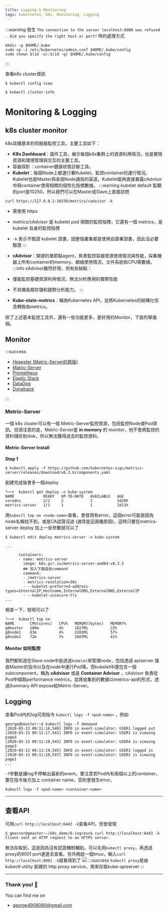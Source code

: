 ```yaml
---
title: Logging & Monitoring
tags: kubernetes, k8s, Monitoring, Logging
---
```


:::warning
發生 ```The connection to the server localhost:8080 was refused - did you specify the right host or port?``` 時的處理方式
```=
mkdir -p $HOME/.kube
sudo cp -i /etc/kubernetes/admin.conf $HOME/.kube/config
sudo chown $(id -u):$(id -g) $HOME/.kube/config
```
:::

查看k8s cluster資訊
```bash=
$ kubectl config view
```
```bash=
$ kubectl cluster-info
```

# Monitoring & Logging

## k8s cluster monitor
k8s具備基本的伺服器監控工具，主要工具如下：

*    **K8s Dashboard**：插件工具，展示每個k8s集群上的資源利用情況，也是實現資源和環境管理與交互的主要工具。
*    容器探針：container健康狀態診斷工具。
*    **Kubelet**：每個Node上都運行著Kubelet，監控container的運行情況。Kubelet也是Master與各個Node通信的渠道。Kubelet能夠直接暴露cAdvisor中與container使用相關的個性化指標數據。
:::warning
kubelet default 監聽的port是10250，所以我們可以在Master或Slave上直接訪問
```=
curl https://127.0.0.1:10250/metrics/cadvisor -k
```
*    需使用 https
*    metrics/cAdvisor 是 kubelet pod 相關的監控指標，它還有一個 metrics，是 kubelet 自身的監控指標
*    ```-k``` 表示不驗證 kubelet 證書，因整個叢集都是使用自簽署證書，因此沒必要驗證
::: 
*    **cAdvisor**：開源的單節點agent，負責監控容器資源使用情況與性能，採集機器上所有container的memory、網絡使用情況、文件系統和CPU等數據。
:::info
cAdvisor雖然好用，但有些缺點：
*    僅能監控基礎資源利用情況，無法分析應用的實際性能
*    不具備長期存儲和趨勢分析能力。
:::

*    **Kube-state-metrics**：輪詢Kubernetes API，並將Kubernetes的結構化信息轉換為metrics。

除了上述基本監控工具外，還有一些功能更多，更好用的Monitor，下面列舉幾個。


## Monitor

:::success

*    [Heapster (Matric-Server的原版)](https://github.com/kubernetes-retired/heapster)
*    [Matric-Server](https://github.com/kubernetes-sigs/metrics-server)
*    [Prometheus](https://prometheus.io/)
*    [Elastic Stack](https://www.elastic.co/cn/products/)
*    [DataDog](https://www.datadoghq.com/)
*    [Dynatrace](https://www.dynatrace.com/)

:::



### Metric-Server
一個 k8s cluster可以有一個 Metric-Server監控資源，包括監控Node或Pod資訊。但須注意的是，Metric-Server是 **in memory** 的 monitor，他不會將監控的資料儲存到disk，所以無法獲得過去的監控資料。

#### Metric-Server Install

**Step 1**
```bash=
$ kubectl apply -f https://github.com/kubernetes-sigs/metrics-server/releases/download/v0.3.6/components.yaml
```
創建完成後會多一個deploy
```bash=
╰──➤  kubectl get deploy -n kube-system
NAME             READY   UP-TO-DATE   AVAILABLE   AGE
coredns          2/2     2            2           5d20h
metrics-server   1/1     1            1           2d11h
```
用```kubectl top no <node-name>```查看，會發現有error，這個error可能是因為node名稱找不到，或是CA認證沒過 (通常是這兩種原因)，這時只要在metrics-server deploy 加上一些參數就可以了
```bash=
$ kubectl edit deploy metrics-server -n kube-system

...

      containers:
      - name: metrics-server
        image: k8s.gcr.io/metrics-server-amd64:v0.3.5
        ## 加入下面這些command
        command:
        - /metrics-server
        - metrics-resolution=30s
        - --kubelet-preferred-address-types=InternalIP,Hostname,InternalDNS,ExternalDNS,ExternalIP
        - --kubelet-insecure-tls
...
```
檢查一下，發現可以了
```bash=
╰──➤  kubectl top no        
NAME       CPU(cores)   CPU%   MEMORY(bytes)   MEMORY%   
g8master   188m         4%     1827Mi          23%       
g8node1    83m          4%     2201Mi          57%       
g8node2    72m          3%     1607Mi          41% 
```


#### Monitor 如何監控

我們都知道在Slave node中是透過```kubelet```來管理node，包括透過 apiserver 接收Master的指令以及在node中運行Pod等。而kubelet中還包含一個subcomponent，稱為  **cAdvisor** 或是 **Container Advisor** ，cAdvisor 負責從Pod中擷取performance metrics，並將收集到的數據以metrics-api的形式，透過Summary API expose給Metric-Server。




## Logging

查看Pod內的log可用指令 ```kubectl logs -f <pod-name>``` ，例如
```=
george@kmaster:~$ kubectl logs -f demopod
[2020-03-13 09:11:16,540] INFO in event-simulator: USER1 logged out
[2020-03-13 09:11:17,541] INFO in event-simulator: USER1 is viewing page3
[2020-03-13 09:11:18,543] INFO in event-simulator: USER4 is viewing page3
[2020-03-13 09:11:19,545] INFO in event-simulator: USER3 logged in
[2020-03-13 09:11:20,547] INFO in event-simulator: USER2 is viewing page1
...
```
```-f```參數是讓log不停輸出最新的event。要注意若Pod內有兩個以上的container，要在指令後方加上 container name，否則會發生error。
```=
kubectl logs -f <pod-name> <container-name>
```

---

## 查看API

可用```curl http://localhost:6443 -k```查看API，但會發現
```bash=
$ gmaster@gmaster:~/k8s_demo/6-ingress$ curl http://localhost:6443 -k 
Client sent an HTTP request to an HTTPS server.
```
無法存取到，這是因為沒有認證機制輔助。可以先用```kubectl proxy```，再透過proxy的8001 port連進去查看。另外開啟一個tmux，輸入```curl http://localhost:8001 -k```就看得到了
![](https://i.imgur.com/UvyTqRZ.png)
:::success
```kubectl proxy```是由kubectl utility 創建的 http proxy service，用來存取kube-apiserver
:::

---

### Thank you! :sheep: 

You can find me on

- george4908090@gmail.com